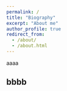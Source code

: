 ```yaml
---
permalink: /
title: "Biography"
excerpt: "About me"
author_profile: true
redirect_from: 
  - /about/
  - /about.html
---
```

aaaa

bbbb
---

